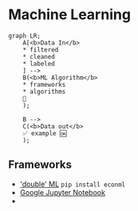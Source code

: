 # Machine Learning
```mermaid
graph LR;
    A[<b>Data In</b>
    * filtered
    * cleaned
    * labeled
    ] --> 
    B(<b>ML Algorithm</b>
    * frameworks
    * algorithms
    🔄️
    );

    B --> 
    C(<b>Data out</b>
    ✅️ example 🆗️
    );    
```
## Frameworks
* ['double' ML](https://github.com/py-why/EconML/blob/main/README.md)
  `pip install econml`
* [Google Jupyter Notebook](https://colab.research.google.com/)
* 
